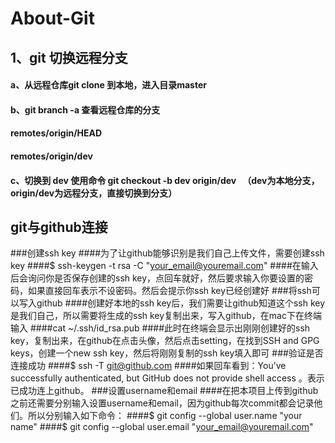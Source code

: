 # About-Git
## 1、git 切换远程分支
#### a、从远程仓库git clone 到本地，进入目录master
#### b、git branch -a 查看远程仓库的分支
####  remotes/origin/HEAD
####  remotes/origin/dev
#### c、切换到 dev 使用命令 git checkout -b dev origin/dev   （dev为本地分支，origin/dev为远程分支，直接切换到分支）

## git与github连接

###创建ssh key
####为了让github能够识别是我们自己上传文件，需要创建ssh key
####$ ssh-keygen -t rsa -C "your_email@youremail.com"
####在输入后会询问你是否保存创建的ssh key，点回车就好，然后要求输入你要设置的密码，如果直接回车表示不设密码。然后会提示你ssh key已经创建好
###将ssh可以写入github
####创建好本地的ssh key后，我们需要让github知道这个ssh key是我们自己，所以需要将生成的ssh key复制出来，写入github，在mac下在终端输入
####cat ~/.ssh/id_rsa.pub
####此时在终端会显示出刚刚创建好的ssh key，复制出来，在github在点击头像，然后点击setting，在找到SSH and GPG keys，创建一个new ssh key，然后将刚刚复制的ssh key填入即可
###验证是否连接成功
####$ ssh -T git@github.com
####如果回车看到：You’ve successfully authenticated, but GitHub does not provide shell access 。表示已成功连上github。
###设置username和email
####在把本项目上传到github之前还需要分别输入设置username和email，因为github每次commit都会记录他们。所以分别输入如下命令：
####$ git config --global user.name "your name"
####$ git config --global user.email "your_email@youremail.com"


